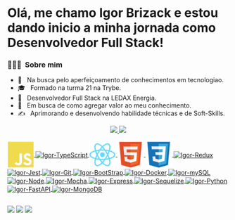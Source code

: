 # Olá, me chamo Igor Brizack e estou dando inicio a minha jornada como Desenvolvedor Full Stack!

<h3> 👨🏻‍💻 &nbsp;Sobre mim </h3>

- 🤔 &nbsp; Na busca pelo aperfeiçoamento de conhecimentos em tecnologiao.
- 🎓 &nbsp; Formado na turma 21 na Trybe.
- 💼 &nbsp; Desenvolvedor Full Stack na LEDAX Energia.
- 🌱 &nbsp; Em busca de como agregar valor ao meu conhecimento.
- ✍️ &nbsp; Aprimorando e desenvolvendo habilidade técnicas e de Soft-Skills.

<div align="center">
  <a href="https://github.com/igorbrizack">
  <img height="150em" src="https://github-readme-stats.vercel.app/api?username=IgorBrizack&show_icons=true&theme=dark&include_all_commits=true&count_private=true"/>
  <img height="150em" src="https://github-readme-stats.vercel.app/api/top-langs/?username=IgorBrizack&layout=compact&langs_count=7&theme=dark"/>
</div>
<div style="display: inline_block"><br>
  <img align="center" alt="Igor" height="60" width="60" src="https://raw.githubusercontent.com/devicons/devicon/master/icons/javascript/javascript-plain.svg">
  <img align="center" alt="Igor-TypeScript" height="60" width="60" src="https://cdn.jsdelivr.net/gh/devicons/devicon/icons/typescript/typescript-original.svg" />
  <img align="center" alt="Igor-React" height="60" width="60" src="https://raw.githubusercontent.com/devicons/devicon/master/icons/react/react-original.svg">
  <img align="center" alt="Igor-HTML" height="60" width="60" src="https://raw.githubusercontent.com/devicons/devicon/master/icons/html5/html5-original.svg">
  <img align="center" alt="Igor-CSS" height="60" width="60" src="https://raw.githubusercontent.com/devicons/devicon/master/icons/css3/css3-original.svg">
  <img align="center" alt="Igor-Redux" height="60" width="60" src="https://cdn.jsdelivr.net/gh/devicons/devicon/icons/redux/redux-original.svg" />
  <img align="center" alt="Igor-Jest" height="60" width="60" src="https://cdn.jsdelivr.net/gh/devicons/devicon/icons/jest/jest-plain.svg" />
  <img align="center" alt="Igor-Git" height="60" width="60" src="https://cdn.jsdelivr.net/gh/devicons/devicon/icons/git/git-original.svg" />
  <img align="center" alt="Igor-BootStrap" height="60" width="60" src="https://cdn.jsdelivr.net/gh/devicons/devicon/icons/bootstrap/bootstrap-original.svg" />
  <img align="center" alt="Igor-Docker" height="60" width="60" src="https://cdn.jsdelivr.net/gh/devicons/devicon/icons/docker/docker-original.svg" />
  <img align="center" alt="Igor-mySQL" height="60" width="60" src="https://cdn.jsdelivr.net/gh/devicons/devicon/icons/mysql/mysql-original.svg" />
  <img align="center" alt="Igor-Node" height="60" width="60" src="https://cdn.jsdelivr.net/gh/devicons/devicon/icons/nodejs/nodejs-plain.svg" />
  <img align="center" alt="Igor-Mocha" height="60" width="60" src="https://cdn.jsdelivr.net/gh/devicons/devicon/icons/mocha/mocha-plain.svg" />
  <img align="center" alt="Igor-Express" height="60" width="60" src="https://assets.website-files.com/61ca3f775a79ec5f87fcf937/6202fcdee5ee8636a145a41b_1234-p-500.png" />
  <img align="center" alt="Igor-Sequelize" height="60" width="60" src="https://cdn.jsdelivr.net/gh/devicons/devicon/icons/sequelize/sequelize-original.svg" />
  <img align="center" alt="Igor-Python" height="60" width="60" <img src="https://cdn.jsdelivr.net/gh/devicons/devicon/icons/python/python-original.svg" />
  <img align="center" alt="Igor-FastAPI" height="60" width="60" src="https://cdn.jsdelivr.net/gh/devicons/devicon/icons/fastapi/fastapi-original.svg" />
  <img align="center" alt="Igor-MongoDB" height="60" width="60" src="https://cdn.jsdelivr.net/gh/devicons/devicon/icons/mongodb/mongodb-plain-wordmark.svg" />
</div>
  
  ##
 
<div> 
  <a href="https://www.instagram.com/igorbrizack/?hl=pt" target="_blank"><img src="https://img.shields.io/badge/-Instagram-%23E4405F?style=for-the-badge&logo=instagram&logoColor=white" target="_blank"></a>
  <a href = "mailto:igor_brizack@hotmail.com.com"><img src="https://img.shields.io/badge/-Gmail-%23333?style=for-the-badge&logo=gmail&logoColor=white" target="_blank"></a>
  <a href="https://www.linkedin.com/in/igor-brizack-a627b1129/" target="_blank"><img src="https://img.shields.io/badge/-LinkedIn-%230077B5?style=for-the-badge&logo=linkedin&logoColor=white" target="_blank"></a>  
</div>
